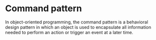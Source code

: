 # Command pattern
In object-oriented programming, the command pattern is a behavioral design pattern in which an object is used to encapsulate all information needed to perform an action or trigger an event at a later time.